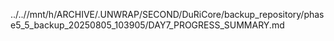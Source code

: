 ../..//mnt/h/ARCHIVE/.UNWRAP/SECOND/DuRiCore/backup_repository/phase5_5_backup_20250805_103905/DAY7_PROGRESS_SUMMARY.md